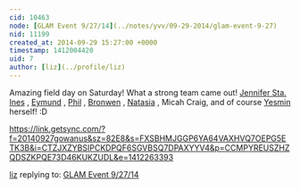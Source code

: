 ```yaml
---
cid: 10463
node: [GLAM Event 9/27/14](../notes/yvv/09-29-2014/glam-event-9-27)
nid: 11199
created_at: 2014-09-29 15:27:00 +0000
timestamp: 1412004420
uid: 7
author: [liz](../profile/liz)
---
```


Amazing field day on Saturday! What a strong team came out! [Jennifer Sta. Ines](/profile/jennmansta) , [Eymund](/profile/eymund) , [Phil](/profile/p_silva_82) , [Bronwen](/profile/bronwen) , [Natasia](/profile/natasia) , Micah Craig, and of course [Yesmin](/profile/yvv) herself! :D

https://link.getsync.com/?f=20140927gowanus&sz=82E8&s=FXSBHMJGGP6YA64VAXHVQ7OEPG5ETK3B&i=CTZJXZYBSIPCKDPQF6SGVBSQ7DPAXYYV4&p=CCMPYREUSZHZQDSZKPQE73D46KUKZUDL&e=1412263393

[liz](../profile/liz) replying to: [GLAM Event 9/27/14](../notes/yvv/09-29-2014/glam-event-9-27)

